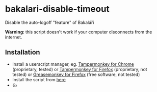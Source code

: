 # bakalari-disable-timeout

Disable the auto-logoff "feature" of Bakaláři

**Warning:** this script doesn't work if your computer disconnects from the internet.

## Installation

- Install a userscript manager, eg. [Tampermonkey for Chrome](https://chrome.google.com/webstore/detail/tampermonkey/dhdgffkkebhmkfjojejmpbldmpobfkfo) (proprietary, tested) or [Tampermonkey for Firefox](https://addons.mozilla.org/en-US/firefox/addon/tampermonkey/) (proprietary, not tested) or [Greasemonkey for Firefox](https://addons.mozilla.org/en-US/firefox/addon/greasemonkey/) (free software, not tested)
- Install the script from [here](https://raw.githubusercontent.com/mariansam/bakalari-disable-timeout/master/bakalari-disable-timeout.user.js)
- 👍
